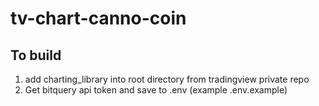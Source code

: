 # tv-chart-canno-coin

## To build

1) add charting_library into root directory from tradingview private repo
2) Get bitquery api token and save to .env (example .env.example)
